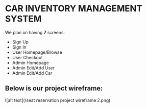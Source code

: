 # CAR INVENTORY MANAGEMENT SYSTEM

We plan on having __7__ screens:
* Sign Up
* Sign In
* User Homepage/Browse
* User Checkout
* Admin Homepage
* Admin Edit/Add User
* Admin Edit/Add Car

## Below is our project wireframe:
![alt text](/seat reservation project wireframe 2.png)
